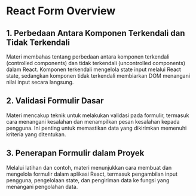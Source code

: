 # React Form Overview



## 1. Perbedaan Antara Komponen Terkendali dan Tidak Terkendali  
Materi membahas tentang perbedaan antara komponen terkendali (controlled components) dan tidak terkendali (uncontrolled components) dalam React. Komponen terkendali mengelola state input melalui React state, sedangkan komponen tidak terkendali membiarkan DOM menangani nilai input secara langsung.

## 2. Validasi Formulir Dasar  
Materi mencakup teknik untuk melakukan validasi pada formulir, termasuk cara menangani kesalahan dan menampilkan pesan kesalahan kepada pengguna. Ini penting untuk memastikan data yang dikirimkan memenuhi kriteria yang ditentukan.

## 3. Penerapan Formulir dalam Proyek  
Melalui latihan dan contoh, materi menunjukkan cara membuat dan mengelola formulir dalam aplikasi React, termasuk pengambilan input pengguna, pengelolaan state, dan pengiriman data ke fungsi yang menangani pengolahan data.
